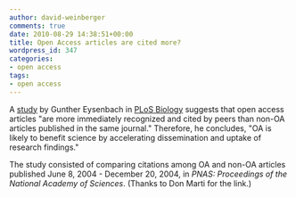 ```yaml
---
author: david-weinberger
comments: true
date: 2010-08-29 14:38:51+00:00
title: Open Access articles are cited more?
wordpress_id: 347
categories:
- open access
tags:
- open access
---
```


A [study](http://www.plosbiology.org/article/info:doi/10.1371/journal.pbio.0040157) by Gunther Eysenbach in [PLoS Biology](http://www.plosbiology.org/home.action;jsessionid=B5F51D2BCF27F03F8C75FBA8EB2D93B8.ambra02) suggests that open access articles "are more immediately recognized and cited by peers than non-OA articles published in the same journal." Therefore, he concludes, "OA is likely to benefit science by accelerating dissemination and uptake of research findings."

The study consisted of comparing citations among OA and non-OA articles published June 8, 2004 - December 20, 2004, in _PNAS: Proceedings of the National Academy of Sciences_. (Thanks to Don Marti for the link.)
